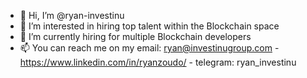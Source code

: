 - 👋 Hi, I’m @ryan-investinu
- 👀 I’m interested in hiring top talent within the Blockchain space
- 🌱 I’m currently hiring for multiple Blockchain developers
- 📫 You can reach me on my email: ryan@investinugroup.com - https://www.linkedin.com/in/ryanzoudo/ - telegram: ryan_investinu

<!---
ryan-investinu/ryan-investinu is a ✨ special ✨ repository because its `README.md` (this file) appears on your GitHub profile.
You can click the Preview link to take a look at your changes.
--->
